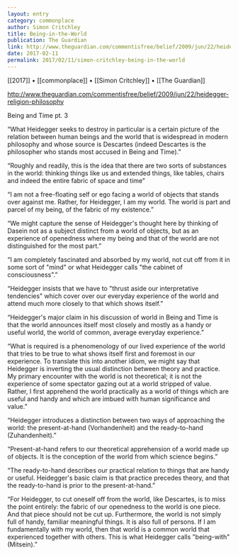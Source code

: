 ```yaml
---
layout: entry
category: commonplace
author: Simon Critchley
title: Being-in-the-World
publication: The Guardian
link: http://www.theguardian.com/commentisfree/belief/2009/jun/22/heidegger-religion-philosophy
date: 2017-02-11
permalink: 2017/02/11/simon-critchley-being-in-the-world
---
```


[[2017]] • [[commonplace]] • [[Simon Critchley]] • [[The Guardian]] 

http://www.theguardian.com/commentisfree/belief/2009/jun/22/heidegger-religion-philosophy

Being and Time pt. 3

“What Heidegger seeks to destroy in particular is a certain picture of the relation between human beings and the world that is widespread in modern philosophy and whose source is Descartes (indeed Descartes is the philosopher who stands most accused in Being and Time).”

“Roughly and readily, this is the idea that there are two sorts of substances in the world: thinking things like us and extended things, like tables, chairs and indeed the entire fabric of space and time”

“I am not a free-floating self or ego facing a world of objects that stands over against me. Rather, for Heidegger, I am my world. The world is part and parcel of my being, of the fabric of my existence.”

“We might capture the sense of Heidegger's thought here by thinking of Dasein not as a subject distinct from a world of objects, but as an experience of openedness where my being and that of the world are not distinguished for the most part.”

“I am completely fascinated and absorbed by my world, not cut off from it in some sort of "mind" or what Heidegger calls "the cabinet of consciousness".”

“Heidegger insists that we have to "thrust aside our interpretative tendencies" which cover over our everyday experience of the world and attend much more closely to that which shows itself.”

“Heidegger's major claim in his discussion of world in Being and Time is that the world announces itself most closely and mostly as a handy or useful world, the world of common, average everyday experience.”

“What is required is a phenomenology of our lived experience of the world that tries to be true to what shows itself first and foremost in our experience. To translate this into another idiom, we might say that Heidegger is inverting the usual distinction between theory and practice. My primary encounter with the world is not theoretical; it is not the experience of some spectator gazing out at a world stripped of value. Rather, I first apprehend the world practically as a world of things which are useful and handy and which are imbued with human significance and value.”

“Heidegger introduces a distinction between two ways of approaching the world: the present-at-hand (Vorhandenheit) and the ready-to-hand (Zuhandenheit).”

“Present-at-hand refers to our theoretical apprehension of a world made up of objects. It is the conception of the world from which science begins.”

“The ready-to-hand describes our practical relation to things that are handy or useful. Heidegger's basic claim is that practice precedes theory, and that the ready-to-hand is prior to the present-at-hand.”

“For Heidegger, to cut oneself off from the world, like Descartes, is to miss the point entirely: the fabric of our openedness to the world is one piece. And that piece should not be cut up. Furthermore, the world is not simply full of handy, familiar meaningful things. It is also full of persons. If I am fundamentally with my world, then that world is a common world that experienced together with others. This is what Heidegger calls "being-with" (Mitsein).”

